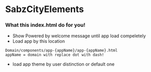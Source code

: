 # SabzCityElements

### What this index.html do for you!

- Show Powered by welcome message until app load compeletely
- Load app by this location
```
Domain/components/app-{appName}/app-{appName}.html
appName = domain with replace dot with dash!
```
- load app theme by user distinction or default one